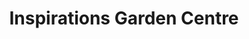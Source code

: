 ---
title: "Inspirations Garden Centre"
url: /hartlepool/inspirations-garden-centre/
shop: Garten-Center
---